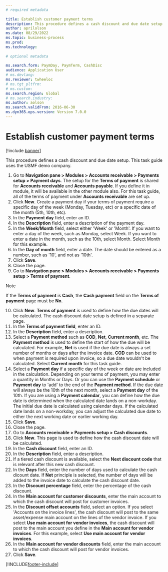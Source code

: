 ```yaml
--- 
# required metadata 
 
title: Establish customer payment terms
description: This procedure defines a cash discount and due date setup. 
author: aprilolson
ms.date: 08/29/2022
ms.topic: business-process 
ms.prod:  
ms.technology:  
 
# optional metadata 
 
ms.search.form: PaymDay, PaymTerm, CashDisc   
audience: Application User 
# ms.devlang:  
ms.reviewer: twheeloc
# ms.tgt_pltfrm:  
# ms.custom:  
ms.search.region: Global
# ms.search.industry: 
ms.author: aolson
ms.search.validFrom: 2016-06-30 
ms.dyn365.ops.version: Version 7.0.0 
---
```

# Establish customer payment terms

[!include [banner](../../includes/banner.md)]

This procedure defines a cash discount and due date setup. This task guide uses the USMF demo company.

1. Go to **Navigation pane > Modules > Accounts receivable > Payments setup > Payment days**. The setup for the **Terms of payment** is shared for **Accounts receivable** and **Accounts payable**. If you define it in module, it will be available in the other module also. For this task guide, all of the terms of payment under **Accounts receivable** are set up.
2. Click **New**. Create a payment day if your terms of payment require a specific day of the week (Monday, Tuesday, etc) or a specific date of the month (5th, 10th, etc). 
3. In the **Payment day** field, enter an ID.
4. In the **Description** field, enter a description of the payment day.
5. In the **Week/Month** field, select either 'Week' or 'Month'. If you want to enter a day of the week, such as Monday, select Week. If you want to enter a date in the month, such as the 10th, select Month. Select Month for this example. 
6. In the **Day of month** field, enter a date. The date should be entered as a number, such as '10', and not as '10th'. 
7. Click **Save**.
8. Close the page.
9. Go to **Navigation pane > Modules > Accounts receivable > Payments setup > Terms of payment**. 

>[!NOTE] 
>If the **Terms of payment** is **Cash**, the **Cash payment** field on the **Terms of payment** page must be **No**.

10. Click **New**. **Terms of payment** is used to define how the due dates will be calculated. The cash discount date setup is defined in a separate page. 
11. In the **Terms of payment field**, enter an ID.
12. In the **Description** field, enter a description.
13. Select a **Payment method** such as **COD**, **Net**, **Current month**, etc. The **Payment method** is used to define the start of how the due will be calculated. For example, **Net** is used if the due date is always a set number of months or days after the invoice date. **COD** can be used to when payment is required upon invoice, so a due date wouldn't be calculated. Select **Current month** for this task guide.  
14. Select a **Payment day** if a specific day of the  week or date are included in the calculation. Depending on your terms of payment, you may enter a quantity in Months or Days. Or you can use the **Payment schedule** or **Payment day** to 'add' to the end of the **Payment method**. If the due date will always be the 10th of the next month, select a **Payment day** of the 10th. If you are using a **Payment calendar**, you can define how the due date is determined when the calculated date lands on a non-workday. The initial due date is calculated using calendar days. If the calculated date lands on a non-workday, you can adjust the calculated due date to either the next working date or earlier working day.
15. Click **Save**.
16. Close the page.
17. Go to **Accounts receivable > Payments setup > Cash discounts**.
18. Click **New**. This page is used to define how the cash discount date will be calculated. 
19. In the **Cash discount** field, enter an ID.
20. In the **Description** field, enter a description.
21. If a tiered cash discount is available, select the **Next discount code** that is relevant after this new cash discount.
22. In the **Days** field, enter the number of days used to calculate the cash dicount date. If **Net** principle is selected, the number of days will be added to the invoice date to calculate the cash discount date.  
23. In the **Discount percentage** field, enter the percentage of the cash discount.
24. In the **Main account for customer discounts**, enter the main account to which the cash discount will post for customer invoices.
25. In the **Discount offset accounts** field, select an option. If you select 'Accounts on the invoice lines', the cash discount will post to the same asset/expense main account on the lines of the vendor invoice. If you select **Use main account for vendor invoices**, the cash discount will post to the main account you define in the **Main account for vendor invoices**. For this example, select **Use main account for vendor invoices**. 
26. In the **Main account for vendor discounts** field, enter the main account to which the cash discount will post for vendor invoices.
27. Click **Save**.



[!INCLUDE[footer-include](../../../includes/footer-banner.md)]

